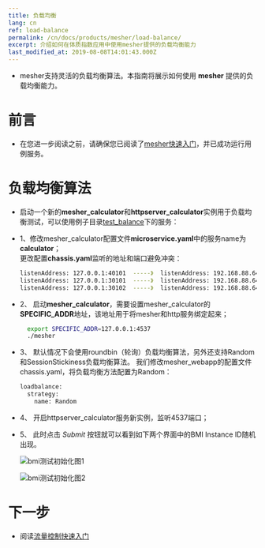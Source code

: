 ```yaml
---
title: 负载均衡
lang: cn
ref: load-balance
permalink: /cn/docs/products/mesher/load-balance/
excerpt: 介绍如何在体质指数应用中使用mesher提供的负载均衡能力
last_modified_at: 2019-08-08T14:01:43.000Z
---
```


- mesher支持灵活的负载均衡算法。本指南将展示如何使用 **mesher** 提供的负载均衡能力。

# 前言

- 在您进一步阅读之前，请确保您已阅读了[mesher快速入门](/cn/docs/products/mesher/quick-start/)，并已成功运行用例服务。

# 负载均衡算法

- 启动一个新的**mesher_calculator**和**httpserver_calculator**实例用于负载均衡测试，可以使用例子目录[test_balance](https://github.com/apache/servicecomb-mesher/tree/master/examples/quick_start/test_balance)下的服务：
- 1、修改mesher_calculator配置文件**microservice.yaml**中的服务name为**calculator**；<br>
  更改配置**chassis.yaml**监听的地址和端口避免冲突：

  ```bash
  listenAddress: 127.0.0.1:40101  -----》  listenAddress: 192.168.88.64:40102
  listenAddress: 127.0.0.1:30101  -----》  listenAddress: 192.168.88.64:30108
  listenAddress: 127.0.0.1:30102  -----》  listenAddress: 192.168.88.64:30109
  ```

- 2、 启动**mesher_calculator**，需要设置mesher_calculator的**SPECIFIC_ADDR**地址，该地址用于将mesher和http服务绑定起来；

  ```bash
    export SPECIFIC_ADDR=127.0.0.1:4537
    ./mesher
  ```

- 3、 默认情况下会使用roundbin（轮询）负载均衡算法，另外还支持Random和SessionStickiness负载均衡算法。 我们修改mesher_webapp的配置文件chassis.yaml，将负载均衡方法配置为Random：

  ```bash
  loadbalance:
    strategy:
      name: Random
  ```

- 4、 开启httpserver_calculator服务新实例，监听4537端口；

- 5、 此时点击 _Submit_ 按钮就可以看到如下两个界面中的BMI Instance ID随机出现。

  ![bmi测试初始化图1](/assets/images/mesher/mesher-testpythonhttp.png)<br>

  ![bmi测试初始化图2](/assets/images/mesher/mesher-testpythonhttp2.png)

# 下一步

- 阅读[流量控制快速入门](/cn/docs/products/mesher/flow-control/)
